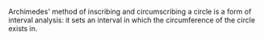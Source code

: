 Archimedes' method of inscribing and circumscribing a circle is a form of interval analysis: it sets an interval in which the circumference of the circle exists in.